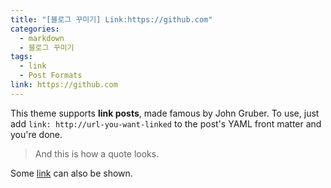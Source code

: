```yaml
---
title: "[블로그 꾸미기] Link:https://github.com"
categories: 
  - markdown
  - 블로그 꾸미기
tags:
  - link
  - Post Formats
link: https://github.com
---
```


This theme supports **link posts**, made famous by John Gruber. To use, just add `link: http://url-you-want-linked` to the post's YAML front matter and you're done.

> And this is how a quote looks.

Some [link](#) can also be shown.